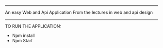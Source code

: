 
_________________________
An easy Web and Api Application
From the lectures in web and api design 
_________________________

TO RUN THE APPLICATION:

* Npm install
* Npm Start

